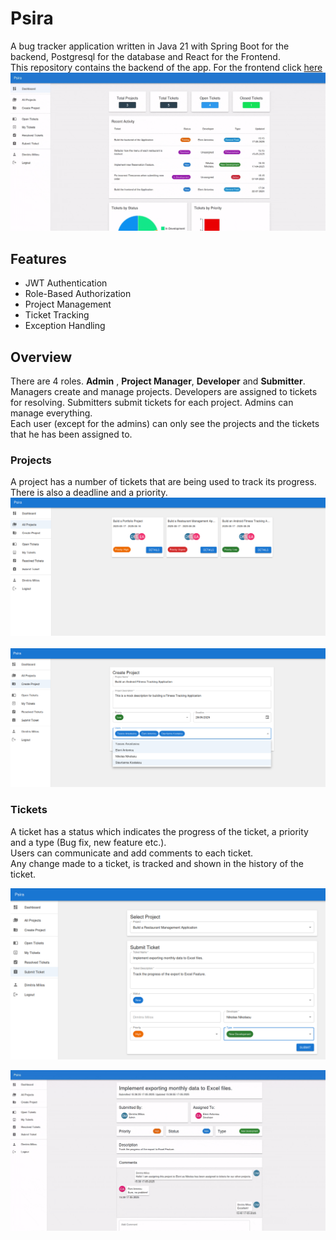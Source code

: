 # Psira
A bug tracker application written in Java 21 with Spring Boot for the backend, Postgresql for the database
and React for the Frontend.
<br>
This repository contains the backend of the app. For the frontend click [here](https://github.com/DimMil24/Psira-frontend)
<br>
![Dashboard Preview](assets/dashboard2.gif)

##  Features
- JWT Authentication
- Role-Based Authorization
- Project Management
- Ticket Tracking
- Exception Handling

## Overview
There are 4 roles. **Admin** , **Project Manager**, **Developer** and **Submitter**.
<br>
Managers create and manage projects. Developers are assigned to tickets for resolving.
Submitters submit tickets for each project. Admins can manage everything.
<br>
Each user (except for the admins) can only see the projects and the tickets that he has been assigned to.

### Projects
A project has a number of tickets that are being used to track its progress.
There is also a deadline and a priority.
![Projects Preview](assets/AllProjects.png)
<br>
<br>
![Create Project Preview](assets/CreateProject.png)

### Tickets
A ticket has a status which indicates the progress of the ticket, a priority and a type (Bug fix, new feature etc.).
<br>
Users can communicate and add comments to each ticket.
<br>
Any change made to a ticket, is tracked and shown in the history of the ticket.

![Submit Ticket Preview](assets/SubmitTicket.png)

![Ticket Details Preview](assets/ticketDetails.gif)